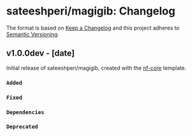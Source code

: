 # sateeshperi/magigib: Changelog

The format is based on [Keep a Changelog](https://keepachangelog.com/en/1.0.0/)
and this project adheres to [Semantic Versioning](https://semver.org/spec/v2.0.0.html).

## v1.0.0dev - [date]

Initial release of sateeshperi/magigib, created with the [nf-core](https://nf-co.re/) template.

### `Added`

### `Fixed`

### `Dependencies`

### `Deprecated`
